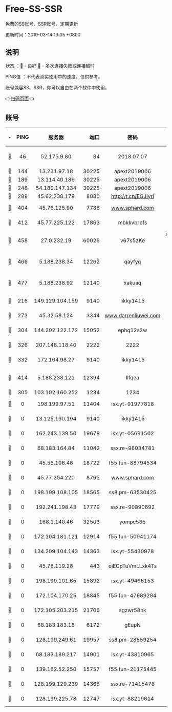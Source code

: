 # Free-SS-SSR

免费的SS账号、SSR账号，定期更新

更新时间：2019-03-14 19:05 +0800

## 说明

状态     ：🙂 - 良好 🙁 - 多次连接失败或连接超时

PING值   ：不代表真实使用中的速度，仅供参考。

账号兼容SS、SSR，你可以自由在两个软件中使用。

👉[扫码页面](https://liesauer.github.io/Free-SS-SSR/)👈

## 账号

|-|PING|服务器|端口|密码|加密方式|区域|
|:----:|:----:|:-----:|-----:|:----:|:----:|:----:|
|🙂|46|52.175.9.80|84|2018.07.07|chacha20-ietf-poly1305|HK|
|🙂|144|13.231.97.18|30225|apext2019006|chacha20|JP|
|🙂|189|13.114.40.186|30225|apext2019006|chacha20|JP|
|🙂|248|54.180.147.134|30225|apext2019006|chacha20|KR|
|🙂|289|45.62.238.179|8080|http://t.cn/EGJIyrl|rc4-md5|CA|
|🙂|404|45.76.125.90|7788|www.sphard.com|aes-256-cfb|AU|
|🙂|412|45.77.225.122|17863|mbkkvbrpfs|aes-256-cfb|GB|
|🙂|458|27.0.232.19|60026|v67s5zKe|xchacha20-ietf-poly1305|HK|
|🙂|466|5.188.238.34|12262|qayfyq|chacha20-ietf-poly1305|BR|
|🙂|477|5.188.238.92|12140|xakuaq|chacha20-ietf-poly1305|BR|
|🙂|216|149.129.104.159|9140|likky1415|aes-256-cfb|HK|
|🙂|273|45.32.58.124|3344|www.darrenliuwei.com|aes-256-cfb|JP|
|🙂|304|144.202.122.172|15052|ephq12s2w|aes-256-cfb|US|
|🙂|326|207.148.118.40|2222|2222|aes-256-cfb|SG|
|🙂|332|172.104.98.27|9140|likky1415|aes-256-cfb|JP|
|🙂|414|5.188.238.121|12394|llfqea|chacha20-ietf-poly1305|BR|
|🙁|305|103.102.160.252|1234|1234|rc4-md5|JP|
|🙁|0|198.199.97.51|11404|isx.yt-91977818|aes-256-cfb|US|
|🙁|0|13.125.190.194|9140|likky1415|aes-256-cfb|KR|
|🙁|0|162.243.139.50|19678|isx.yt-05691502|aes-256-cfb|US|
|🙁|0|68.183.164.84|11042|ssx.re-96034781|aes-256-cfb|US|
|🙁|0|45.56.106.48|18722|f55.fun-88794534|aes-256-cfb|US|
|🙁|0|45.77.254.220|8765|www.sphard.com|aes-256-cfb|SG|
|🙁|0|198.199.108.105|18565|ss8.pm-63530425|aes-256-cfb|US|
|🙁|0|192.241.198.43|17779|ssx.re-90890692|aes-256-cfb|US|
|🙁|0|168.1.140.46|32503|yompc535|aes-256-cfb|AU|
|🙁|0|172.104.181.121|12914|f55.fun-50941174|aes-256-cfb|SG|
|🙁|0|134.209.104.143|14363|isx.yt-55430978|aes-256-cfb|SG|
|🙁|0|45.76.119.28|443|oiECpTuVmLLxk4Ts|aes-256-cfb|AU|
|🙁|0|198.199.101.65|15892|isx.yt-49466153|aes-256-cfb|US|
|🙁|0|172.104.170.25|18845|f55.fun-47689284|aes-256-cfb|SG|
|🙁|0|172.105.203.215|21706|sgzwr58nk|aes-256-cfb|JP|
|🙁|0|68.183.183.18|6172|gEupN|aes-256-cfb|SG|
|🙁|0|128.199.249.61|19957|ss8.pm-28559254|aes-256-cfb|SG|
|🙁|0|68.183.189.217|14901|isx.yt-43810965|aes-256-cfb|SG|
|🙁|0|139.162.52.250|15757|f55.fun-21175445|aes-256-cfb|SG|
|🙁|0|128.199.129.239|14368|ssx.re-71415478|aes-256-cfb|SG|
|🙁|0|128.199.225.78|12747|isx.yt-88219614|aes-256-cfb|SG|
